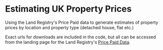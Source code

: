 # Estimating UK Property Prices

Using the Land Registry's Price Paid data to generate estimates of property 
prices by location and property type (detached house, flat etc.)

Exact urls for downloads are included in the code, but all can be accessed from 
the landing page for the Land Registry's [Price Paid Data][1].

[1]: http://landregistry.data.gov.uk/app/ppd